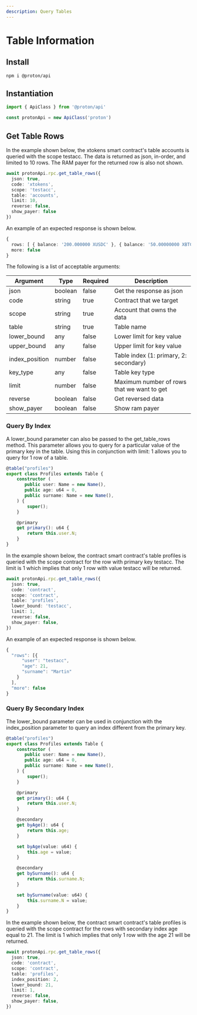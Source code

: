 ```yaml
---
description: Query Tables
---
```


# Table Information

## Install

```
npm i @proton/api
```

## Instantiation

```ts
import { ApiClass } from '@proton/api'

const protonApi = new ApiClass('proton')
```

## Get Table Rows

In the example shown below, the xtokens smart contract's table accounts is queried with the scope testacc. The data is returned as json, in-order, and limited to 10 rows. The RAM payer for the returned row is also not shown.

```ts
await protonApi.rpc.get_table_rows({
  json: true,
  code: 'xtokens',
  scope: 'testacc',
  table: 'accounts',
  limit: 10,
  reverse: false,
  show_payer: false
})
```

An example of an expected response is shown below.

```ts
{
  rows: [ { balance: '200.000000 XUSDC' }, { balance: '50.00000000 XBTC' } ],
  more: false
}
```

The following is a list of acceptable arguments:

| Argument          | Type      | Required | Description                                        |
| ----------------- | ------    | -------- | -------------------------------------------------- |
| json              | boolean   | false    | Get the response as json                           |
| code              | string    | true     | Contract that we target                            |
| scope             | string    | true     | Account that owns the data                         |
| table             | string    | true     | Table name                                         |
| lower_bound       | any       | false    | Lower limit for key value                          |
| upper_bound       | any       | false    | Upper limit for key value                          |
| index_position    | number    | false    | Table index (1: primary, 2: secondary)             |
| key_type          | any       | false    | Table key type                             |
| limit             | number    | false    | Maximum number of rows that we want to get         |
| reverse           | boolean   | false    | Get reversed data                                  |
| show_payer        | boolean   | false    | Show ram payer                                     |


### Query By Index

A lower_bound parameter can also be passed to the get_table_rows method. This parameter allows you to query for a particular value of the primary key in the table. Using this in conjunction with limit: 1 allows you to query for 1 row of a table.

```ts
@table("profiles")
export class Profiles extends Table {
    constructor (
       public user: Name = new Name(),
       public age: u64 = 0,
       public surname: Name = new Name(),
    ) {
        super();
    }

    @primary
    get primary(): u64 {
        return this.user.N;
    }
}
```

In the example shown below, the contract smart contract's table profiles is queried with the scope contract for the row with primary key testacc. The limit is 1 which implies that only 1 row with value testacc will be returned.

```ts
await protonApi.rpc.get_table_rows({
  json: true,
  code: 'contract',
  scope: 'contract',
  table: 'profiles',
  lower_bound: 'testacc',
  limit: 1,
  reverse: false,
  show_payer: false,
})
```

An example of an expected response is shown below.

```ts
{
  "rows": [{
      "user": "testacc",
      "age": 21,
      "surname": "Martin"
    }
  ],
  "more": false
}
```

### Query By Secondary Index

The lower_bound parameter can be used in conjunction with the index_position parameter to query an index different from the primary key.

```ts
@table("profiles")
export class Profiles extends Table {
    constructor (
       public user: Name = new Name(),
       public age: u64 = 0,
       public surname: Name = new Name(),
    ) {
        super();
    }

    @primary
    get primary(): u64 {
        return this.user.N;
    }

    @secondary
    get byAge(): u64 {
        return this.age;
    }

    set byAge(value: u64) {
        this.age = value;
    }

    @secondary
    get bySurname(): u64 {
        return this.surname.N;
    }

    set bySurname(value: u64) {
        this.surname.N = value;
    }
}
```

In the example shown below, the contract smart contract's table profiles is queried with the scope contract for the rows with secondary index age equal to 21. The limit is 1 which implies that only 1 row with the age 21 will be returned.

```ts
await protonApi.rpc.get_table_rows({
  json: true,
  code: 'contract',
  scope: 'contract',
  table: 'profiles',
  index_position: 2,
  lower_bound: 21,
  limit: 1,
  reverse: false,
  show_payer: false,
})
```

